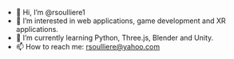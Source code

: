 - 👋 Hi, I’m @rsoulliere1
- 👀 I’m interested in web applications, game development and XR applications.
- 🌱 I’m currently learning Python, Three.js, Blender and Unity.
- 📫 How to reach me: rsoulliere@yahoo.com
